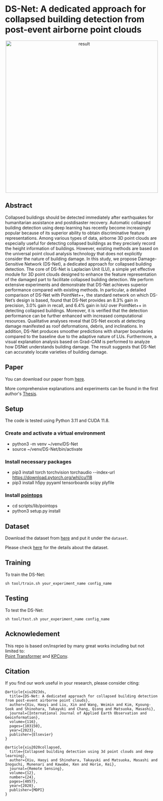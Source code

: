 # DS-Net: A dedicated approach for collapsed building detection from post-event airborne point clouds

<!-- ![banner](figures/result.jpeg) -->
<p align='center'>
<img src="figures/result.jpeg" alt="result" width="500"/>

## Abstract
Collapsed buildings should be detected immediately after earthquakes for humanitarian assistance and postdisaster recovery. Automatic collapsed building detection using deep learning has recently become increasingly popular because of its superior ability to obtain discriminative feature representations. Among various types of data, airborne 3D point clouds are especially useful for detecting collapsed buildings as they precisely record the height information of buildings. However, existing methods are based on the universal point cloud analysis technology that does not explicitly consider the nature of building damage. In this study, we propose Damage-Sensitive Network (DS-Net), a dedicated approach for collapsed building detection. The core of DS-Net is Laplacian Unit (LU), a simple yet effective module for 3D point clouds designed to enhance the feature representation of the damaged part to facilitate collapsed building detection. We perform extensive experiments and demonstrate that DS-Net achieves superior performance compared with existing methods. In particular, a detailed comparison of DS-Net with PointNet++, the standard network on which DS-Net’s design is based, found that DS-Net provides an 8.3% gain in precision, 3.0% gain in recall, and 6.4% gain in IoU over PointNet++ in detecting collapsed buildings. Moreover, it is verified that the detection performance can be further enhanced with increased computational resources. Qualitative analyses reveal that DS-Net excels at detecting damage manifested as roof deformations, debris, and inclinations. In addition, DS-Net produces smoother predictions with sharper boundaries compared to the baseline due to the adaptive nature of LUs. Furthermore, a visual explanation analysis based on Grad-CAM is performed to analyze how DSNet understands building damage. The result suggests that DS-Net can accurately locate varieties of building damage.

## Paper
You can download our paper from [here](https://www.sciencedirect.com/science/article/pii/S1569843222003387). 

More comprehensive explanations and experiments can be found in the first author's [Thesis](https://t2r2.star.titech.ac.jp/rrws/file/CTT100885768/ATD100000413/).

## Setup
The code is tested using Python 3.11 and CUDA 11.8. 

### Create and activate a virtual environment
- python3 -m venv ~/venv/DS-Net  
- source  ~/venv/DS-Net/bin/activate  

### Install necessary packages
- pip3 install torch torchvision torchaudio --index-url https://download.pytorch.org/whl/cu118  
- pip3 install h5py pyyaml tensorboardx scipy plyfile 

### Install [pointops](https://github.com/POSTECH-CVLab/point-transformer)
- cd scripts/lib/pointops
- python3 setup.py install

## Dataset
Download the dataset from [here](https://drive.google.com/file/d/14RKHsmBdTRNrecDXCDgprgmaC6wRrGyL/view?usp=sharing) and put it under the ```dataset```. 

Please check [here](https://github.com/martianxiu/DS-Net/tree/main/dataset) for the details about the dataset. 

## Training
To train the DS-Net: 
```
sh tool/train.sh your_experiment_name config_name
```

## Testing
To test the DS-Net:
```
sh tool/test.sh your_experiment_name config_name
```

## Acknowledement 
This repo is based on/inspried by many great works including but not limited to:  
[Point Transformer](https://github.com/POSTECH-CVLab/point-transformer) and [KPConv](https://github.com/HuguesTHOMAS/KPConv).  

## Citation
If you find our work useful in your research, please consider citing:
```
@article{xiu2023ds,
  title={DS-Net: A dedicated approach for collapsed building detection from post-event airborne point clouds},
  author={Xiu, Haoyi and Liu, Xin and Wang, Weimin and Kim, Kyoung-Sook and Shinohara, Takayuki and Chang, Qiong and Matsuoka, Masashi},
  journal={International Journal of Applied Earth Observation and Geoinformation},
  volume={116},
  pages={103150},
  year={2023},
  publisher={Elsevier}
}
```
```
@article{xiu2020collapsed,
  title={Collapsed building detection using 3d point clouds and deep learning},
  author={Xiu, Haoyi and Shinohara, Takayuki and Matsuoka, Masashi and Inoguchi, Munenari and Kawabe, Ken and Horie, Kei},
  journal={Remote Sensing},
  volume={12},
  number={24},
  pages={4057},
  year={2020},
  publisher={MDPI}
}
```
